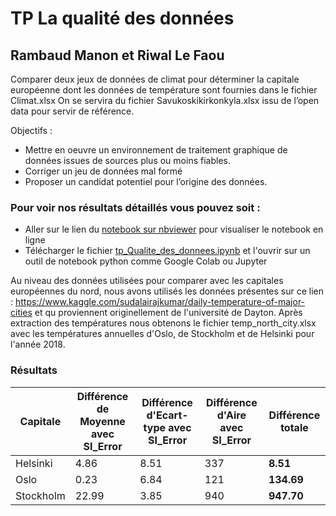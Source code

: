 # TP La qualité des données

## Rambaud Manon et Riwal Le Faou

Comparer deux jeux de données de climat pour déterminer la capitale européenne dont les données de
température sont fournies dans le fichier Climat.xlsx On se servira du fichier Savukoskikirkonkyla.xlsx issu de l’open data pour servir de référence.

Objectifs :

* Mettre en oeuvre un environnement de traitement graphique de données issues de sources plus ou
moins fiables.
* Corriger un jeu de données mal formé
* Proposer un candidat potentiel pour l’origine des données.

### Pour voir nos résultats détaillés vous pouvez soit :
* Aller sur le lien du <a href="https://nbviewer.jupyter.org/github/rbdManon/tp_qualite_donnees/blob/main/tp_Qualite_des_donnees.ipynb?flush_cache=True">notebook sur nbviewer</a> pour visualiser le notebook en ligne
* Télécharger le fichier <a href="https://github.com/rbdManon/tp_qualite_donnees/blob/main/tp_Qualite_des_donnees.ipynb">tp_Qualite_des_donnees.ipynb</a> et l'ouvrir sur un outil de notebook python comme Google Colab ou Jupyter

Au niveau des données utilisées pour comparer avec les capitales européennes du nord, nous avons utilisés les données présentes sur ce lien : https://www.kaggle.com/sudalairajkumar/daily-temperature-of-major-cities et qu proviennent originellement de l'université de Dayton. Après extraction des températures nous obtenons le fichier temp_north_city.xlsx avec les températures annuelles d'Oslo, de Stockholm et de Helsinki pour l'année 2018.

### Résultats

| Capitale      |     Différence de Moyenne avec SI_Error     |  Différence d'Ecart-type avec SI_Error |  Différence d'Aire avec SI_Error      |  Différence totale
| --------------|-----------------|------------| ---------- | ---------- |
| Helsinki      |        4.86        |      8.51     |      337     | **8.51**|
| Oslo          |        0.23        |      6.84     |      121     | **134.69**|
| Stockholm     |        22.99        |      3.85     |      940     | **947.70**|
